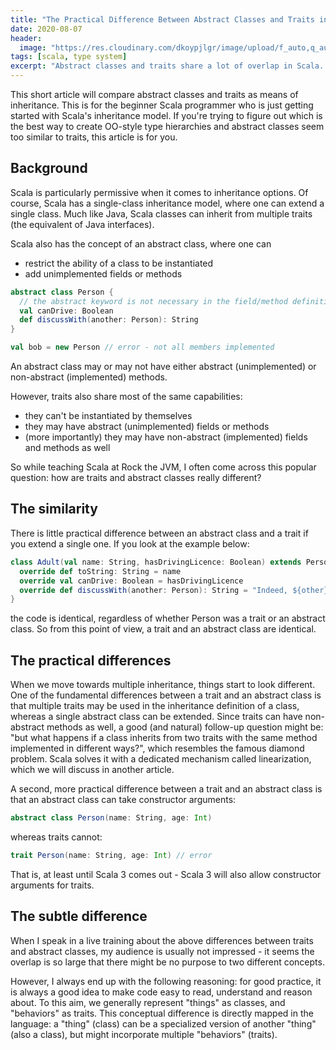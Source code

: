 ```yaml
---
title: "The Practical Difference Between Abstract Classes and Traits in Scala"
date: 2020-08-07
header:
  image: "https://res.cloudinary.com/dkoypjlgr/image/upload/f_auto,q_auto:good,c_auto,w_1200,h_300,g_auto,fl_progressive/v1715952116/blog_cover_large_phe6ch.jpg"
tags: [scala, type system]
excerpt: "Abstract classes and traits share a lot of overlap in Scala. How are they actually different?"
---
```

This short article will compare abstract classes and traits as means of inheritance. This is for the beginner Scala programmer who is just getting started with Scala's inheritance model. If you're trying to figure out which is the best way to create OO-style type hierarchies and abstract classes seem too similar to traits, this article is for you.

## Background

Scala is particularly permissive when it comes to inheritance options. Of course, Scala has a single-class inheritance model, where one can extend a single class. Much like Java, Scala classes can inherit from multiple traits (the equivalent of Java interfaces).

Scala also has the concept of an abstract class, where one can
  - restrict the ability of a class to be instantiated
  - add unimplemented fields or methods

```scala
abstract class Person {
  // the abstract keyword is not necessary in the field/method definition
  val canDrive: Boolean
  def discussWith(another: Person): String
}

val bob = new Person // error - not all members implemented
```

An abstract class may or may not have either abstract (unimplemented) or non-abstract (implemented) methods.

However, traits also share most of the same capabilities:
  - they can't be instantiated by themselves
  - they may have abstract (unimplemented) fields or methods
  - (more importantly) they may have non-abstract (implemented) fields and methods as well

So while teaching Scala at Rock the JVM, I often come across this popular question: how are traits and abstract classes really different?

## The similarity

There is little practical difference between an abstract class and a trait if you extend a single one. If you look at the example below:

```scala
class Adult(val name: String, hasDrivingLicence: Boolean) extends Person {
  override def toString: String = name
  override val canDrive: Boolean = hasDrivingLicence
  override def discussWith(another: Person): String = "Indeed, ${other}, Kant was indeed revolutionary for his time..."
}
```

the code is identical, regardless of whether Person was a trait or an abstract class. So from this point of view, a trait and an abstract class are identical.

## The practical differences

When we move towards multiple inheritance, things start to look different. One of the fundamental differences between a trait and an abstract class is that multiple traits may be used in the inheritance definition of a class, whereas a single abstract class can be extended. Since traits can have non-abstract methods as well, a good (and natural) follow-up question might be: "but what happens if a class inherits from two traits with the same method implemented in different ways?", which resembles the famous diamond problem. Scala solves it with a dedicated mechanism called linearization, which we will discuss in another article.

A second, more practical difference between a trait and an abstract class is that an abstract class can take constructor arguments:

```scala
abstract class Person(name: String, age: Int)
```

whereas traits cannot:

```scala
trait Person(name: String, age: Int) // error
```

That is, at least until Scala 3 comes out - Scala 3 will also allow constructor arguments for traits.

## The subtle difference

When I speak in a live training about the above differences between traits and abstract classes, my audience is usually not impressed - it seems the overlap is so large that there might be no purpose to two different concepts.

However, I always end up with the following reasoning: for good practice, it is always a good idea to make code easy to read, understand and reason about. To this aim, we generally represent "things" as classes, and "behaviors" as traits. This conceptual difference is directly mapped in the language: a "thing" (class) can be a specialized version of another "thing" (also a class), but might incorporate multiple "behaviors" (traits).

